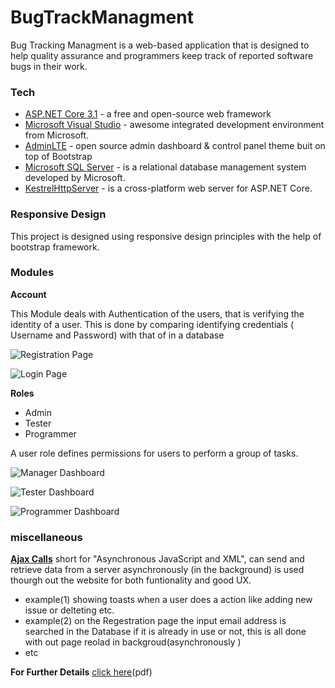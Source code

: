 # BugTrackManagment

Bug Tracking Managment is a web-based application that is designed 
to help quality assurance and programmers keep track of reported 
software bugs in their work.

### Tech
* [ASP.NET Core 3.1](https://github.com/dotnet/aspnetcore) - a free and open-source web framework
* [Microsoft Visual Studio](https://visualstudio.microsoft.com) - awesome integrated development environment from Microsoft.
* [AdminLTE](https://adminlte.io/) - open source admin dashboard & control panel theme buit on top of Bootstrap
* [Microsoft SQL Server](https://www.microsoft.com/en-us/sql-server) - is a relational database management system developed by Microsoft.
* [KestrelHttpServer](https://github.com/dotnet/aspnetcore/tree/master/src/Servers/Kestrel) - is a cross-platform web server for ASP.NET Core.


### Responsive Design

This project is designed  using responsive design principles with the help of bootstrap framework.  


### Modules

**Account** 

This Module deals with Authentication of the users, that is verifying the identity of a user. This is done by comparing identifying credentials ( Username and Password)  with that of in a database


![Registration Page](https://drive.google.com/uc?export=view&id=1jBbtO1TCYk0i-9nRtv5PBJfK4dqd1HWU)

![Login Page](https://drive.google.com/uc?export=view&id=1IiLir8k1jBq3l4DWn3vmvaNsJ6VnFZFH)


**Roles** 
* Admin
* Tester
* Programmer

A user role defines permissions for users to perform a group of tasks.

![Manager Dashboard](https://drive.google.com/uc?export=view&id=1VdPYuSAnu5nb4Fmlh1I5zd29SB4RJ1dI)

![Tester Dashboard](https://drive.google.com/uc?export=view&id=1SCUMvsBuj2aQeWRK770FU6mwbrZ9dFFm)

![Programmer Dashboard](https://drive.google.com/uc?export=view&id=1gzJsVbHFC0lBLjxvsPHmk6kgF2vO4yVI)

###  miscellaneous 

**[Ajax Calls](https://en.wikipedia.org/wiki/Ajax_(programming))** short for "Asynchronous JavaScript and XML", can send and retrieve data from a server asynchronously (in the background) is used thourgh out the website for both funtionality and good UX.
* example(1) showing toasts when a user does a action like adding new issue or delteting etc. 
* example(2) on the Regestration page the input email address is searched in the Database if it is already in use or not, this is all done with out page reolad in backgroud(asynchronously )
* etc

**For Further Details** [click here](https://drive.google.com/file/d/1qRVEJJtn634l05JdgUIZpUksSb0qBS_T/view?usp=sharing)(pdf)


